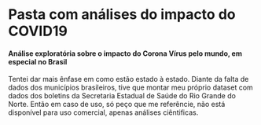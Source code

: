 # Pasta com análises do impacto do COVID19 

#### Análise exploratória sobre o impacto do Corona Vírus pelo mundo, em especial no Brasil
Tentei dar mais ênfase em como estão estado à estado. Diante da falta de dados dos municípios brasileiros, tive que montar meu próprio dataset
com dados dos boletins da Secretaria Estadual de Saúde do Rio Grande do Norte. Então em caso de uso, só peço que me referêncie, não está disponível para uso 
comercial, apenas análises ciêntificas.

